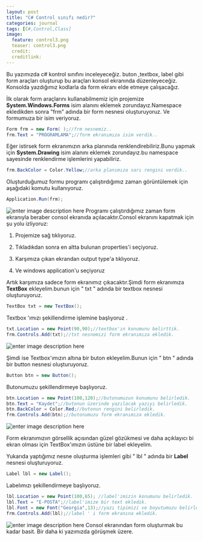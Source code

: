 ```yaml
---
layout: post
title: "C# Control sınıfı nedir?"
categories: journal
tags: [C#,Control,Class]
image:
  feature: control3.png
  teaser: control3.png
  credit:
  creditlink:
---
```

Bu yazımızda c# kontrol sınıfını inceleyeceğiz. buton ,textbox, label gibi form araçları oluşturup bu araçları  konsol ekranında düzenleyeceğiz.
 Konsolda yazdığımız kodlarla da form ekranı elde etmeye çalışacağız.

 İlk olarak form araçlarını kullanabilmemiz için projemize **System.Windows.Forms** isim alanını
eklemek zorundayız.Namespace ekledikden sonra   "frm"  adında bir form  nesnesi oluşturuyoruz.
Ve formumuza bir isim veriyoruz.
```cs
Form frm = new Form( );//frm nesnemiz..
frm.Text = "PROGRAMLAMA";//form ekranımıza isim verdik..
```
Eğer istirsek form ekranımızın arka planınıda renklendirebiliriz.Bunu yapmak için **System.Drawing**
isim alanını eklemek zorundayız.bu namespace sayesinde renklendirme işlemlerini yapabiliriz.
```cs
frm.BackColor = Color.Yellow;//arka planımıza sarı rengini verdik..
```
Oluşturduğumuz formu programı çalıştırdığımız zaman görüntülemek için aşağıdaki komutu kullanıyoruz.
```cs
Application.Run(frm);
```
![enter image description here](https://i.hizliresim.com/AL9yD7.png)
Programı çalıştırdığımız zaman form ekranıyla beraber consol ekranıda açılacaktır.Consol ekranını kapatmak için şu yolu izliyoruz:

1) Projemize sağ tıklıyoruz.

2) Tıkladıkdan sonra en altta bulunan properties'i seçiyoruz.

3) Karşımıza çıkan ekrandan output type'a tıklıyoruz.

4) Ve windows application'u seçiyoruz

Artık karşımıza sadece form ekranımız çıkacaktır.Şimdi form ekranımıza **TextBox** ekleyelim.bunun için " txt " adında bir textbox  nesnesi oluşturuyoruz.
```cs
TextBox txt = new TextBox();
```
Textbox 'ımızı şekillendirme işlemine başlıyoruz .
```cs
txt.Location = new Point(90,90);//textbox'ın konumunu belirttik.
frm.Controls.Add(txt);//txt nesnemizi form ekranımıza ekledik.
```
![enter image description here](https://i.hizliresim.com/YDYOB2.png)

Şimdi ise Textbox'ımızın altına bir buton ekleyelim.Bunun için " btn " adında bir button nesnesi oluşturuyoruz.
```cs
Button btn = new Button();
```
Butonumuzu şekillendirmeye başlıyoruz.
```cs
btn.Location = new Point(100,120);//butonumuzun konumunu belirledik.
btn.Text = "Kaydet";//butonun üzerinde yazılacak yazıyı belirledik.
btn.BackColor = Color.Red;//butonun rengini belirledik.
frm.Controls.Add(btn);//butonumuzu form ekranımıza ekledik.
```
![enter image description here](https://i.hizliresim.com/37mpRA.png)

Form ekranımızıın görsellik açısından güzel gözükmesi ve daha açıklayıcı bi ekran olması için TextBox'ımızın üstüne bir label ekleyelim.

Yukarıda yaptığımız nesne oluşturma işlemleri gibi " lbl " adında bir **Label** nesnesi oluşturuyoruz.
```cs
Label lbl = new Label();
```
Labelımızı şekillendirmeye başlıyoruz.
```cs
lbl.Location = new Point(100,65); //label'imizin konumunu belirledik.
lbl.Text = "E-POSTA";//label'imize bir text ekledik.
lbl.Font = new Font("Georgia",13);//yazı tipimizi ve boyutumuzu belirledik.
frm.Controls.Add(lbl);//label ' i form ekranına ekledik.
```
![enter image description here](https://i.hizliresim.com/yEBzLN.png)
Consol ekranından form oluşturmak bu kadar basit. Bir daha ki yazımızda görüşmek üzere.
